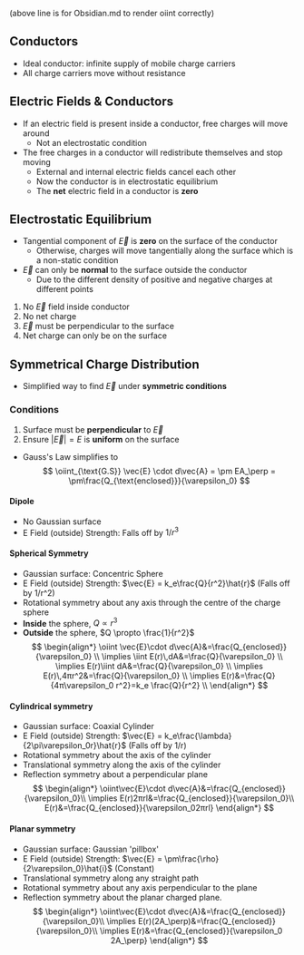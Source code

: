 $\newcommand{\oiint}{{\subset\!\supset} \mathllap{\iint}}\newcommand{\oiiint}{{\Large{\subset\!\supset}} \mathllap{\iiint}}$
(above line is for Obsidian.md to render oiint correctly)
## Conductors
- Ideal conductor: infinite supply of mobile charge carriers 
- All charge carriers move without resistance
## Electric Fields & Conductors
- If an electric field is present inside a conductor, free charges will move around
	- Not an electrostatic condition
- The free charges in a conductor will redistribute themselves and stop moving
	- External and internal electric fields cancel each other
	- Now the conductor is in electrostatic equilibrium
	- The **net** electric field in a conductor is **zero**
## Electrostatic Equilibrium
- Tangential component of $\vec{E}$ is **zero** on the surface of the conductor
	- Otherwise, charges will move tangentially along the surface which is a non-static condition
- $\vec{E}$ can only be **normal** to the surface outside the conductor
	- Due to the different density of positive and negative charges at different points
1. No $\vec{E}$ field inside conductor
2. No net charge
3. $\vec{E}$ must be perpendicular to the surface
4. Net charge can only be on the surface
## Symmetrical Charge Distribution
- Simplified way to find $\vec{E}$ under **symmetric conditions**
### Conditions
1. Surface must be **perpendicular** to $\vec{E}$
2. Ensure $|\vec{E}| = E$ is **uniform** on the surface
- Gauss's Law simplifies to
$$
\oiint_{\text{G.S}} \vec{E} \cdot d\vec{A} = \pm EA_\perp = \pm\frac{Q_{\text{enclosed}}}{\varepsilon_0}
$$
#### Dipole
- No Gaussian surface
- E Field (outside) Strength: Falls off by $1/r^3$
#### Spherical Symmetry
- Gaussian surface: Concentric Sphere
- E Field (outside) Strength: $\vec{E} = k_e\frac{Q}{r^2}\hat{r}$ (Falls off by 1/r^2)
- Rotational symmetry about any axis through the centre of the charge sphere
- **Inside** the sphere, $Q \propto r^3$
- **Outside** the sphere, $Q \propto \frac{1}{r^2}$
$$
\begin{align*}
\oiint \vec{E}\cdot d\vec{A}&=\frac{Q_{enclosed}}{\varepsilon_0} \\
\implies \iint E(r)\,dA&=\frac{Q}{\varepsilon_0} \\
\implies E(r)\iint dA&=\frac{Q}{\varepsilon_0} \\
\implies E(r)\,4πr^2&=\frac{Q}{\varepsilon_0} \\
\implies E(r)&=\frac{Q}{4π\varepsilon_0 r^2}=k_e \frac{Q}{r^2} \\
\end{align*}
$$
#### Cylindrical symmetry
- Gaussian surface: Coaxial Cylinder
- E Field (outside) Strength: $\vec{E} = k_e\frac{\lambda}{2\pi\varepsilon_0r}\hat{r}$ (Falls off by 1/r)
- Rotational symmetry about the axis of the cylinder
- Translational symmetry along the axis of the cylinder
- Reflection symmetry about a perpendicular plane
$$
\begin{align*}
\oiint\vec{E}\cdot d\vec{A}&=\frac{Q_{enclosed}}{\varepsilon_0}\\
\implies E(r)2πrl&=\frac{Q_{enclosed}}{\varepsilon_0}\\
E(r)&=\frac{Q_{enclosed}}{\varepsilon_02πrl}
\end{align*}
$$
#### Planar symmetry
- Gaussian surface: Gaussian 'pillbox'
- E Field (outside) Strength: $\vec{E} = \pm\frac{\rho}{2\varepsilon_0}\hat{i}$ (Constant)
- Translational symmetry along any straight path
- Rotational symmetry about any axis perpendicular to the plane
- Reflection symmetry about the planar charged plane.
$$
\begin{align*}
\oiint\vec{E}\cdot d\vec{A}&=\frac{Q_{enclosed}}{\varepsilon_0}\\
\implies E(r)(2A_\perp)&=\frac{Q_{enclosed}}{\varepsilon_0}\\
\implies E(r)&=\frac{Q_{enclosed}}{\varepsilon_0 2A_\perp}
\end{align*}
$$
